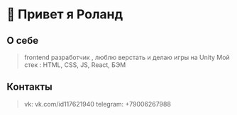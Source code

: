 # 👋 Привет я Роланд

## О себе
>frontend разработчик , люблю верстать и делаю игры на Unity
>Мой стек : HTML, CSS, JS, React, БЭМ

## Контакты
>vk: vk.com/id117621940
>telegram: +79006267988
